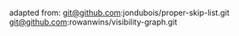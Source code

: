 adapted from: 
git@github.com:jondubois/proper-skip-list.git
git@github.com:rowanwins/visibility-graph.git
